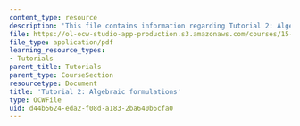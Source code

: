 ```yaml
---
content_type: resource
description: 'This file contains information regarding Tutorial 2: Algebraic formulations.'
file: https://ol-ocw-studio-app-production.s3.amazonaws.com/courses/15-053-optimization-methods-in-management-science-spring-2013/d44b5624eda2f08da1832ba640b6cfa0_MIT15_053S13_tut02.pdf
file_type: application/pdf
learning_resource_types:
- Tutorials
parent_title: Tutorials
parent_type: CourseSection
resourcetype: Document
title: 'Tutorial 2: Algebraic formulations'
type: OCWFile
uid: d44b5624-eda2-f08d-a183-2ba640b6cfa0
---
```

